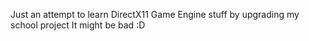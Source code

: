 Just an attempt to learn DirectX11 Game Engine stuff by upgrading my school project
It might be bad :D
